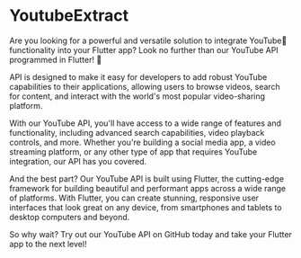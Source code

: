 # YoutubeExtract
Are you looking for a powerful and versatile solution to integrate YouTube🔎 functionality into your Flutter app? Look no further than our YouTube API programmed in Flutter! 🤞

 API is designed to make it easy for developers to add robust YouTube capabilities to their applications, allowing users to browse videos, search for content, and interact with the world's most popular video-sharing platform.

With our YouTube API, you'll have access to a wide range of features and functionality, including advanced search capabilities, video playback controls, and more. Whether you're building a social media app, a video streaming platform, or any other type of app that requires YouTube integration, our API has you covered.

And the best part? Our YouTube API is built using Flutter, the cutting-edge framework for building beautiful and performant apps across a wide range of platforms. With Flutter, you can create stunning, responsive user interfaces that look great on any device, from smartphones and tablets to desktop computers and beyond.

So why wait? Try out our YouTube API on GitHub today and take your Flutter app to the next level!
